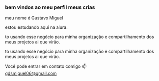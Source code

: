 ### bem vindos ao meu perfil meus crias 
 meu nome é Gustavo Miguel

  estou estudando aqui na alura.

 to usando esse negócio para minha organização e compartilhamento dos meus projetos ai que virão.
 
  to usando esse negócio para minha organização e compartilhamento dos meus projetos ai que virão.
 
 
Você pode entrar em contato comigo 📫  
gdsmiguel06@gmail.com
